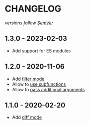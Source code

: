 # CHANGELOG
*versions follow [SemVer](http://semver.org)*

## 1.3.0 - 2023-02-03
* Add support for ES modules

## 1.2.0 - 2020-11-06
* Add [filter mode](https://github.com/maxlath/ndjson-apply#filter-mode)
* Allow to [use subfunctions](https://github.com/maxlath/ndjson-apply#use-subfunctions)
* Allow to [pass additional arguments](https://github.com/maxlath/ndjson-apply#use-subfunctions)

## 1.1.0 - 2020-02-20
* Add [diff mode](https://github.com/maxlath/ndjson-apply#diff-mode)
